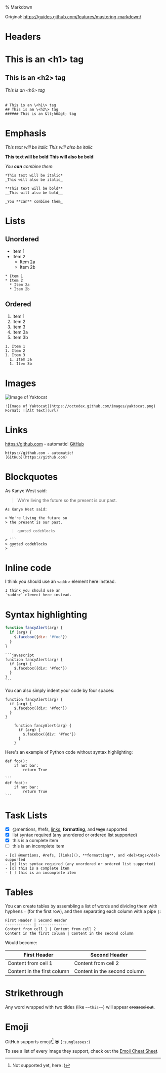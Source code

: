 % Markdown

Original: https://guides.github.com/features/mastering-markdown/

# Headers
# This is an \<h1\> tag
## This is an \<h2\> tag
###### This is an &lt;h6&gt; tag

```
# This is an \<h1\> tag
## This is an \<h2\> tag
###### This is an &lt;h6&gt; tag
```

# Emphasis
*This text will be italic*
_This will also be italic_

**This text will be bold**
__This will also be bold__

_You **can** combine them_

```
*This text will be italic*
_This will also be italic_

**This text will be bold**
__This will also be bold__

_You **can** combine them_
```

# Lists
## Unordered
* Item 1
* Item 2
  * Item 2a
  * Item 2b

```
* Item 1
* Item 2
  * Item 2a
  * Item 2b
```

## Ordered
1. Item 1
1. Item 2
1. Item 3
  1. Item 3a
  1. Item 3b

```
1. Item 1
1. Item 2
1. Item 3
  1. Item 3a
  1. Item 3b
```

# Images
![Image of Yaktocat](https://octodex.github.com/images/yaktocat.png)

```
![Image of Yaktocat](https://octodex.github.com/images/yaktocat.png)
Format: ![Alt Text](url)
```

# Links
https://github.com - automatic!
[GitHub](https://github.com)

```
https://github.com - automatic!
[GitHub](https://github.com)
```

# Blockquotes
As Kanye West said:

> We're living the future so
> the present is our past.

```
As Kanye West said:

> We're living the future so
> the present is our past.
```

> ```
> quoted codeblocks
> ```

```
> ```
> quoted codeblocks
> ```
```

# Inline code
I think you should use an
`<addr>` element here instead.

```
I think you should use an
`<addr>` element here instead.
```

# Syntax highlighting
```javascript
function fancyAlert(arg) {
  if (arg) {
    $.facebox({div: '#foo'})
  }
}
```

````
```javascript
function fancyAlert(arg) {
  if (arg) {
    $.facebox({div: '#foo'})
  }
}
```
````

You can also simply indent your code by four spaces:

    function fancyAlert(arg) {
      if (arg) {
        $.facebox({div: '#foo'})
      }
    }

```
    function fancyAlert(arg) {
      if (arg) {
        $.facebox({div: '#foo'})
      }
    }
```

Here's an example of Python code without syntax highlighting:
```
def foo():
    if not bar:
        return True
```

````
```
def foo():
    if not bar:
        return True
```
````

# Task Lists
- [x] @mentions, #refs, [links](), **formatting**, and <del>tags</del> supported
- [x] list syntax required (any unordered or ordered list supported)
- [x] this is a complete item
- [ ] this is an incomplete item

```
- [x] @mentions, #refs, [links](), **formatting**, and <del>tags</del> supported
- [x] list syntax required (any unordered or ordered list supported)
- [x] this is a complete item
- [ ] this is an incomplete item
```

# Tables
You can create tables by assembling a list of words and dividing them with hyphens `-` (for the first row), and then separating each column with a pipe `|`:

```
First Header | Second Header
------------ | -------------
Content from cell 1 | Content from cell 2
Content in the first column | Content in the second column
```

Would become:

First Header | Second Header
------------ | -------------
Content from cell 1 | Content from cell 2
Content in the first column | Content in the second column

# Strikethrough
Any word wrapped with two tildes (like `~~this~~`) will appear ~~crossed out~~.

# Emoji
GitHub supports emoji![^notyet] :sunglasses: (`:sunglasses:`)

[^notyet]: Not supported yet, here :(

To see a list of every image they support, check out the [Emoji Cheat Sheet](https://github.com/ikatyang/emoji-cheat-sheet/blob/master/README.md).
